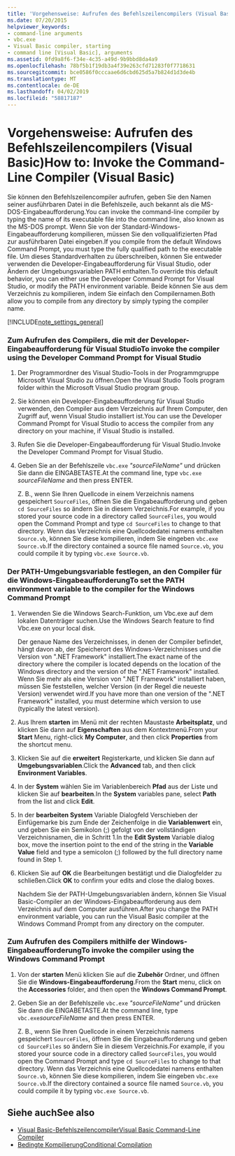 ```yaml
---
title: 'Vorgehensweise: Aufrufen des Befehlszeilencompilers (Visual Basic)'
ms.date: 07/20/2015
helpviewer_keywords:
- command-line arguments
- vbc.exe
- Visual Basic compiler, starting
- command line [Visual Basic], arguments
ms.assetid: 0fd9a8f6-f34e-4c35-a49d-9b9bbd8da4a9
ms.openlocfilehash: 78bf5b1f19db3a4f39e263cfd71283f0f7718631
ms.sourcegitcommit: bce0586f0cccaae6d6cbd625d5a7b824d1d3de4b
ms.translationtype: MT
ms.contentlocale: de-DE
ms.lasthandoff: 04/02/2019
ms.locfileid: "58817187"
---
```

# <a name="how-to-invoke-the-command-line-compiler-visual-basic"></a><span data-ttu-id="bf463-102">Vorgehensweise: Aufrufen des Befehlszeilencompilers (Visual Basic)</span><span class="sxs-lookup"><span data-stu-id="bf463-102">How to: Invoke the Command-Line Compiler (Visual Basic)</span></span>
<span data-ttu-id="bf463-103">Sie können den Befehlszeilencompiler aufrufen, geben Sie den Namen seiner ausführbaren Datei in die Befehlszeile, auch bekannt als die MS-DOS-Eingabeaufforderung.</span><span class="sxs-lookup"><span data-stu-id="bf463-103">You can invoke the command-line compiler by typing the name of its executable file into the command line, also known as the MS-DOS prompt.</span></span> <span data-ttu-id="bf463-104">Wenn Sie von der Standard-Windows-Eingabeaufforderung kompilieren, müssen Sie den vollqualifizierten Pfad zur ausführbaren Datei eingeben.</span><span class="sxs-lookup"><span data-stu-id="bf463-104">If you compile from the default Windows Command Prompt, you must type the fully qualified path to the executable file.</span></span> <span data-ttu-id="bf463-105">Um dieses Standardverhalten zu überschreiben, können Sie entweder verwenden die Developer-Eingabeaufforderung für Visual Studio, oder Ändern der Umgebungsvariablen PATH enthalten.</span><span class="sxs-lookup"><span data-stu-id="bf463-105">To override this default behavior, you can either use the Developer Command Prompt for Visual Studio, or modify the PATH environment variable.</span></span> <span data-ttu-id="bf463-106">Beide können Sie aus dem Verzeichnis zu kompilieren, indem Sie einfach den Compilernamen.</span><span class="sxs-lookup"><span data-stu-id="bf463-106">Both allow you to compile from any directory by simply typing the compiler name.</span></span>  
  
[!INCLUDE[note_settings_general](~/includes/note-settings-general-md.md)]  
  
### <a name="to-invoke-the-compiler-using-the-developer-command-prompt-for-visual-studio"></a><span data-ttu-id="bf463-107">Zum Aufrufen des Compilers, die mit der Developer-Eingabeaufforderung für Visual Studio</span><span class="sxs-lookup"><span data-stu-id="bf463-107">To invoke the compiler using the Developer Command Prompt for Visual Studio</span></span>  
  
1.  <span data-ttu-id="bf463-108">Der Programmordner des Visual Studio-Tools in der Programmgruppe Microsoft Visual Studio zu öffnen.</span><span class="sxs-lookup"><span data-stu-id="bf463-108">Open the Visual Studio Tools program folder within the Microsoft Visual Studio program group.</span></span>  
  
2.  <span data-ttu-id="bf463-109">Sie können ein Developer-Eingabeaufforderung für Visual Studio verwenden, den Compiler aus dem Verzeichnis auf Ihrem Computer, den Zugriff auf, wenn Visual Studio installiert ist.</span><span class="sxs-lookup"><span data-stu-id="bf463-109">You can use the Developer Command Prompt for Visual Studio to access the compiler from any directory on your machine, if Visual Studio is installed.</span></span>  
  
3.  <span data-ttu-id="bf463-110">Rufen Sie die Developer-Eingabeaufforderung für Visual Studio.</span><span class="sxs-lookup"><span data-stu-id="bf463-110">Invoke the Developer Command Prompt for Visual Studio.</span></span>  
  
4.  <span data-ttu-id="bf463-111">Geben Sie an der Befehlszeile `vbc.exe` *"sourceFileName"* und drücken Sie dann die EINGABETASTE.</span><span class="sxs-lookup"><span data-stu-id="bf463-111">At the command line, type `vbc.exe` *sourceFileName* and then press ENTER.</span></span>  
  
     <span data-ttu-id="bf463-112">Z. B., wenn Sie Ihren Quellcode in einem Verzeichnis namens gespeichert `SourceFiles`, öffnen Sie die Eingabeaufforderung und geben `cd SourceFiles` so ändern Sie in diesem Verzeichnis.</span><span class="sxs-lookup"><span data-stu-id="bf463-112">For example, if you stored your source code in a directory called `SourceFiles`, you would open the Command Prompt and type `cd SourceFiles` to change to that directory.</span></span> <span data-ttu-id="bf463-113">Wenn das Verzeichnis eine Quellcodedatei namens enthalten `Source.vb`, können Sie diese kompilieren, indem Sie eingeben `vbc.exe Source.vb`.</span><span class="sxs-lookup"><span data-stu-id="bf463-113">If the directory contained a source file named `Source.vb`, you could compile it by typing `vbc.exe Source.vb`.</span></span>  
  
### <a name="to-set-the-path-environment-variable-to-the-compiler-for-the-windows-command-prompt"></a><span data-ttu-id="bf463-114">Der PATH-Umgebungsvariable festlegen, an den Compiler für die Windows-Eingabeaufforderung</span><span class="sxs-lookup"><span data-stu-id="bf463-114">To set the PATH environment variable to the compiler for the Windows Command Prompt</span></span>  
  
1.  <span data-ttu-id="bf463-115">Verwenden Sie die Windows Search-Funktion, um Vbc.exe auf dem lokalen Datenträger suchen.</span><span class="sxs-lookup"><span data-stu-id="bf463-115">Use the Windows Search feature to find Vbc.exe on your local disk.</span></span>  
  
     <span data-ttu-id="bf463-116">Der genaue Name des Verzeichnisses, in denen der Compiler befindet, hängt davon ab, der Speicherort des Windows-Verzeichnisses und die Version von ".NET Framework" installiert.</span><span class="sxs-lookup"><span data-stu-id="bf463-116">The exact name of the directory where the compiler is located depends on the location of the Windows directory and the version of the ".NET Framework" installed.</span></span> <span data-ttu-id="bf463-117">Wenn Sie mehr als eine Version von ".NET Framework" installiert haben, müssen Sie feststellen, welcher Version (in der Regel die neueste Version) verwendet wird.</span><span class="sxs-lookup"><span data-stu-id="bf463-117">If you have more than one version of the ".NET Framework" installed, you must determine which version to use (typically the latest version).</span></span>  
  
2.  <span data-ttu-id="bf463-118">Aus Ihrem **starten** im Menü mit der rechten Maustaste **Arbeitsplatz**, und klicken Sie dann auf **Eigenschaften** aus dem Kontextmenü.</span><span class="sxs-lookup"><span data-stu-id="bf463-118">From your **Start** Menu, right-click **My Computer**, and then click **Properties** from the shortcut menu.</span></span>  
  
3.  <span data-ttu-id="bf463-119">Klicken Sie auf die **erweitert** Registerkarte, und klicken Sie dann auf **Umgebungsvariablen**.</span><span class="sxs-lookup"><span data-stu-id="bf463-119">Click the **Advanced** tab, and then click **Environment Variables**.</span></span>  
  
4.  <span data-ttu-id="bf463-120">In der **System** wählen Sie im Variablenbereich **Pfad** aus der Liste und klicken Sie auf **bearbeiten**.</span><span class="sxs-lookup"><span data-stu-id="bf463-120">In the **System** variables pane, select **Path** from the list and click **Edit**.</span></span>  
  
5.  <span data-ttu-id="bf463-121">In der **bearbeiten System** Variable Dialogfeld Verschieben der Einfügemarke bis zum Ende der Zeichenfolge in die **Variablenwert** ein, und geben Sie ein Semikolon (;) gefolgt von der vollständigen Verzeichnisnamen, die in Schritt 1.</span><span class="sxs-lookup"><span data-stu-id="bf463-121">In the **Edit System** Variable dialog box, move the insertion point to the end of the string in the **Variable Value** field and type a semicolon (;) followed by the full directory name found in Step 1.</span></span>  
  
6.  <span data-ttu-id="bf463-122">Klicken Sie auf **OK** die Bearbeitungen bestätigt und die Dialogfelder zu schließen.</span><span class="sxs-lookup"><span data-stu-id="bf463-122">Click **OK** to confirm your edits and close the dialog boxes.</span></span>  
  
     <span data-ttu-id="bf463-123">Nachdem Sie der PATH-Umgebungsvariablen ändern, können Sie Visual Basic-Compiler an der Windows-Eingabeaufforderung aus dem Verzeichnis auf dem Computer ausführen.</span><span class="sxs-lookup"><span data-stu-id="bf463-123">After you change the PATH environment variable, you can run the Visual Basic compiler at the Windows Command Prompt from any directory on the computer.</span></span>  
  
### <a name="to-invoke-the-compiler-using-the-windows-command-prompt"></a><span data-ttu-id="bf463-124">Zum Aufrufen des Compilers mithilfe der Windows-Eingabeaufforderung</span><span class="sxs-lookup"><span data-stu-id="bf463-124">To invoke the compiler using the Windows Command Prompt</span></span>  
  
1.  <span data-ttu-id="bf463-125">Von der **starten** Menü klicken Sie auf die **Zubehör** Ordner, und öffnen Sie die **Windows-Eingabeaufforderung**.</span><span class="sxs-lookup"><span data-stu-id="bf463-125">From the **Start** menu, click on the **Accessories** folder, and then open the **Windows Command Prompt**.</span></span>  
  
2.  <span data-ttu-id="bf463-126">Geben Sie an der Befehlszeile `vbc.exe` *"sourceFileName"* und drücken Sie dann die EINGABETASTE.</span><span class="sxs-lookup"><span data-stu-id="bf463-126">At the command line, type `vbc.exe`*sourceFileName* and then press ENTER.</span></span>  
  
     <span data-ttu-id="bf463-127">Z. B., wenn Sie Ihren Quellcode in einem Verzeichnis namens gespeichert `SourceFiles`, öffnen Sie die Eingabeaufforderung und geben `cd SourceFiles` so ändern Sie in diesem Verzeichnis.</span><span class="sxs-lookup"><span data-stu-id="bf463-127">For example, if you stored your source code in a directory called `SourceFiles`, you would open the Command Prompt and type `cd SourceFiles` to change to that directory.</span></span> <span data-ttu-id="bf463-128">Wenn das Verzeichnis eine Quellcodedatei namens enthalten `Source.vb`, können Sie diese kompilieren, indem Sie eingeben `vbc.exe Source.vb`.</span><span class="sxs-lookup"><span data-stu-id="bf463-128">If the directory contained a source file named `Source.vb`, you could compile it by typing `vbc.exe Source.vb`.</span></span>  
  
## <a name="see-also"></a><span data-ttu-id="bf463-129">Siehe auch</span><span class="sxs-lookup"><span data-stu-id="bf463-129">See also</span></span>

- [<span data-ttu-id="bf463-130">Visual Basic-Befehlszeilencompiler</span><span class="sxs-lookup"><span data-stu-id="bf463-130">Visual Basic Command-Line Compiler</span></span>](../../../visual-basic/reference/command-line-compiler/index.md)
- [<span data-ttu-id="bf463-131">Bedingte Kompilierung</span><span class="sxs-lookup"><span data-stu-id="bf463-131">Conditional Compilation</span></span>](../../../visual-basic/programming-guide/program-structure/conditional-compilation.md)
